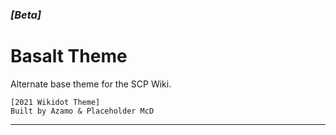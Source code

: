 ### *[Beta]*
# Basalt Theme
Alternate base theme for the SCP Wiki.
```
[2021 Wikidot Theme]
Built by Azamo & Placeholder McD
```
---
